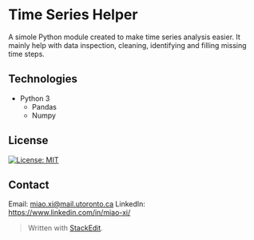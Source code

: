 ﻿

# Time Series Helper
A simole Python module created to make time series analysis easier. It mainly help with data inspection, cleaning, identifying and filling missing time steps.
## Technologies

 - Python 3
	 - Pandas
	 - Numpy
## License
[![License: MIT](https://img.shields.io/badge/License-MIT-yellow.svg)](https://opensource.org/licenses/MIT)
## Contact
Email: miao.xi@mail.utoronto.ca
LinkedIn: https://www.linkedin.com/in/miao-xi/

> Written with [StackEdit](https://stackedit.io/).
